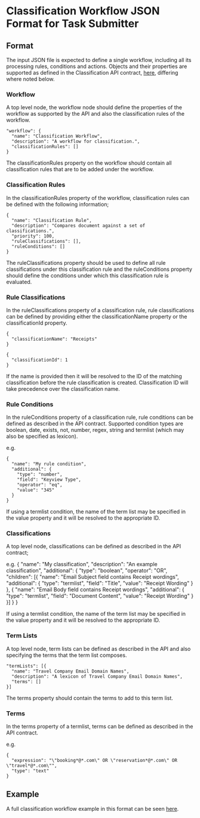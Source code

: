 # Classification Workflow JSON Format for Task Submitter

## Format

The input JSON file is expected to define a single workflow, including all its processing rules, conditions and actions. Objects and their properties are supported as defined in the Classification API contract, [here](https://pages.github.hpe.com/caf/data-processing-service/pages/en-us/Classification/API), differing where noted below.

### Workflow

A top level node, the workflow node should define the properties of the workflow as supported by the API and also the classification rules of the workflow.

```
"workflow": {
  "name": "Classification Workflow",
  "description": "A workflow for classification.",
  "classificationRules": []
}
```

The classificationRules property on the workflow should contain all classification rules that are to be added under the workflow.

### Classification Rules

In the classificationRules property of the workflow, classification rules can be defined with the following information;

```
{
  "name": "Classification Rule",
  "description": "Compares document against a set of classifications.",
  "priority": 100,
  "ruleClassifications": [],
  "ruleConditions": []
}
```

The ruleClassifications property should be used to define all rule classifications under this classification rule and the ruleConditions property should define the conditions under which this classification rule is evaluated.

### Rule Classifications

In the ruleClassifications property of a classification rule, rule classifications can be defined by providing either the classificationName property or the classificationId property.

```
{
  "classificationName": "Receipts"
}
```

```
{
  "classificationId": 1
}
```

If the name is provided then it will be resolved to the ID of the matching classification before the rule classification is created. Classification ID will take precedence over the classification name.

### Rule Conditions

In the ruleConditions property of a classification rule, rule conditions can be defined as described in the API contract. Supported condition types are boolean, date, exists, not, number, regex, string and termlist (which may also be specified as lexicon).

e.g.
```
{
  "name": "My rule condition",
  "additional": {
    "type": "number",
    "field": "Keyview Type",
    "operator": "eq",
    "value": "345"
  }
}
```

If using a termlist condition, the name of the term list may be specified in the value property and it will be resolved to the appropriate ID.

### Classifications

A top level node, classifications can be defined as described in the API contract;

e.g.
{
  "name": "My classification",
  "description": "An example classification",
  "additional": {
    "type": "boolean",
    "operator": "OR",
    "children": [{
      "name": "Email Subject field contains Receipt wordings",
      "additional": {
        "type": "termlist",
        "field": "Title",
        "value": "Receipt Wording"
      }
    },
    {
      "name": "Email Body field contains Receipt wordings",
      "additional": {
        "type": "termlist",
        "field": "Document Content",
        "value": "Receipt Wording"
      }
    }]
  }
}

If using a termlist condition, the name of the term list may be specified in the value property and it will be resolved to the appropriate ID.

### Term Lists

A top level node, term lists can be defined as described in the API and also specifying the terms that the term list composes.

```
"termLists": [{
  "name": "Travel Company Email Domain Names",
  "description": "A lexicon of Travel Company Email Domain Names",
  "terms": []
}]
```

The terms property should contain the terms to add to this term list.

### Terms

In the terms property of a termlist, terms can be defined as described in the API contract.

e.g.
```
{
  "expression": "\"booking*@*.com\" OR \"reservation*@*.com\" OR \"travel*@*.com\"",
  "type": "text"
}
```

## Example

A full classification workflow example in this format can be seen [here](./examples/example_workflow.json).
